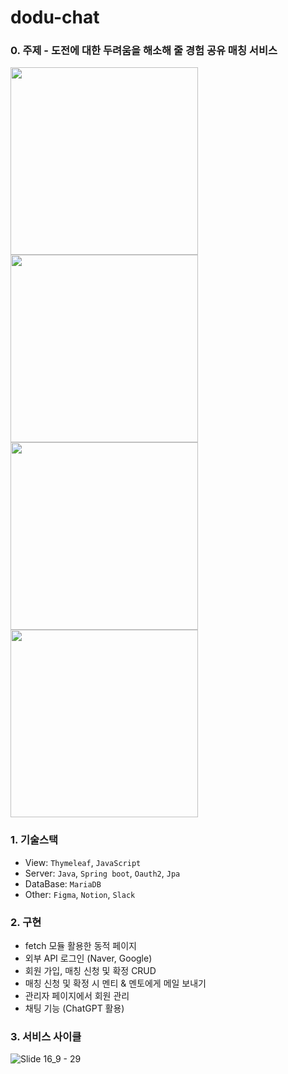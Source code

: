 # dodu-chat

### 0. 주제 - 도전에 대한 두려움을 해소해 줄 경험 공유 매칭 서비스

  <p>
    <img height="300px" src="https://velog.velcdn.com/images/amoeba25/post/d294fa85-448c-4c73-9b6c-0f56a883a0c9/image.png">
    <img height="300px" src="https://velog.velcdn.com/images/amoeba25/post/ec2883c6-f21f-4476-b1e9-598b1e91e94b/image.png">
    <img height="300px" src="https://velog.velcdn.com/images/amoeba25/post/d3a38c4a-425d-47c2-a3a6-372b64667f7a/image.png">
    <img height="300px" src="https://velog.velcdn.com/images/amoeba25/post/c1262af3-031e-4717-9d37-0a17addf9247/image.png">
  </p>

### 1. 기술스택
- View: `Thymeleaf`, `JavaScript`
- Server: `Java`, `Spring boot`, `Oauth2`, `Jpa`
- DataBase: `MariaDB`
- Other: `Figma`, `Notion`, `Slack`

### 2. 구현
- fetch 모듈 활용한 동적 페이지
- 외부 API 로그인 (Naver, Google)
- 회원 가입, 매칭 신청 및 확정 CRUD
- 매칭 신청 및 확정 시 멘티 & 멘토에게 메일 보내기
- 관리자 페이지에서 회원 관리
- 채팅 기능 (ChatGPT 활용)

### 3. 서비스 사이클
![Slide 16_9 - 29](https://velog.velcdn.com/images/amoeba25/post/d3726376-067b-40e1-98ab-bddce9cdd5b0/image.png)